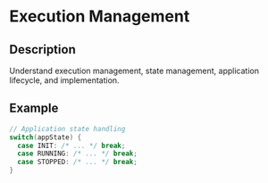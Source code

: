 # Execution Management

## Description
Understand execution management, state management, application lifecycle, and implementation.

## Example
```cpp
// Application state handling
switch(appState) {
  case INIT: /* ... */ break;
  case RUNNING: /* ... */ break;
  case STOPPED: /* ... */ break;
}
```

